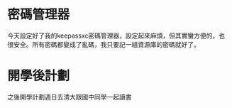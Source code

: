 # 密碼管理器
今天設定好了我的keepassxc密碼管理器，設定起來麻煩，但其實蠻方便的，也很安全。所有密碼都變成了亂碼，我只要記一組資源庫的密碼就好了。

# 開學後計劃
之後開學計劃週日去清大跟國中同學一起讀書  
